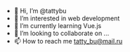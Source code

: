 - 👋 Hi, I’m @tattybu
- 👀 I’m interested in web development
- 🌱 I’m currently learning Vue.js
- 💞️ I’m looking to collaborate on ...
- 📫 How to reach me tatty_bu@mail.ru

<!---
tattybu/tattybu is a ✨ special ✨ repository because its `README.md` (this file) appears on your GitHub profile.
You can click the Preview link to take a look at your changes.
--->
